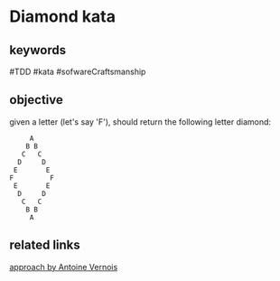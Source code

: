 # Diamond kata

## keywords
#TDD #kata #sofwareCraftsmanship

## objective
given a letter (let's say 'F'), should return the following letter diamond:

         A
        B B
       C   C
      D     D
     E       E
    F         F
     E       E
      D     D
       C   C
        B B
         A

## related links
[approach by Antoine Vernois](https://blog.crafting-labs.fr/2018/01/29/diamond-kata/)
